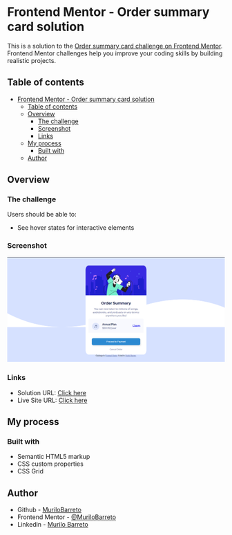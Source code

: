 # Frontend Mentor - Order summary card solution

This is a solution to the [Order summary card challenge on Frontend Mentor](https://www.frontendmentor.io/challenges/order-summary-component-QlPmajDUj). Frontend Mentor challenges help you improve your coding skills by building realistic projects. 

## Table of contents

- [Frontend Mentor - Order summary card solution](#frontend-mentor---order-summary-card-solution)
  - [Table of contents](#table-of-contents)
  - [Overview](#overview)
    - [The challenge](#the-challenge)
    - [Screenshot](#screenshot)
    - [Links](#links)
  - [My process](#my-process)
    - [Built with](#built-with)
  - [Author](#author)

## Overview

### The challenge

Users should be able to:

- See hover states for interactive elements

### Screenshot

![](./images/Captura%20de%20tela.png)

### Links

- Solution URL: [Click here](https://github.com/MuriloBarreto/Order-summary-card)
- Live Site URL: [Click here](https://order-summary-card-rho.vercel.app/)

## My process

### Built with

- Semantic HTML5 markup
- CSS custom properties
- CSS Grid

## Author

- Github - [MuriloBarreto](https://github.com/MuriloBarreto)
- Frontend Mentor - [@MuriloBarreto](https://www.frontendmentor.io/profile/MuriloBarreto)
- Linkedin - [Murilo Barreto](https://www.linkedin.com/in/murilo-barreto-970655181/)

